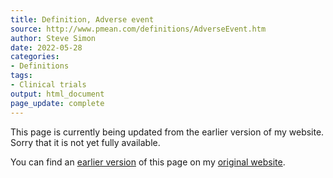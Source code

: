 ```yaml
---
title: Definition, Adverse event
source: http://www.pmean.com/definitions/AdverseEvent.htm
author: Steve Simon
date: 2022-05-28
categories:
- Definitions
tags:
- Clinical trials
output: html_document
page_update: complete
---
```


This page is currently being updated from the earlier version of my website. Sorry that it is not yet fully available.

<!---More--->


You can find an [earlier version][sim3] of this page on my [original website][sim2].

[sim3]: http://www.pmean.com/definitions/AdverseEvent.htm
[sim2]: http://www.pmean.com/original_site.html
